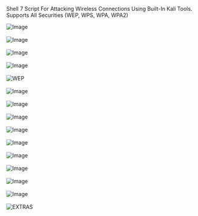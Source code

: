 Shell 7 Script For Attacking Wireless Connections Using Built-In Kali Tools. Supports All Securities (WEP, WPS, WPA, WPA2)

![Image](http://i.imgur.com/AjQIOik.jpg)
<br/><br/>
![Image](http://i.imgur.com/VK4Jd4v.jpg)
<br/><br/>
![Image](http://i.imgur.com/92EReev.jpg)
<br/><br/>
![Image](http://i.imgur.com/U7GG5qz.jpg)
<br/><br/>
![WEP](http://i.imgur.com/LF1g15f.jpg)
<br/><br/>
![Image](http://i.imgur.com/80ImpOo.jpg)
<br/><br/>
![Image](http://i.imgur.com/aBQVYqe.jpg)
<br/><br/>
![Image](http://i.imgur.com/8IA7NSg.jpg)
<br/><br/>
![Image](http://i.imgur.com/ItblUIv.jpg)
<br/><br/>
![Image](http://i.imgur.com/msIXnMB.jpg)
<br/><br/>
![Image](http://i.imgur.com/KEwNXH6.jpg)
<br/><br/>
![Image](http://i.imgur.com/WOKuzWc.jpg)
<br/><br/>
![Image](http://i.imgur.com/O8V5zLn.jpg)
<br/><br/>
![Image](http://i.imgur.com/I1XYuIu.jpg)
<br/><br/>
![EXTRAS](http://i.imgur.com/mqJpIAI.jpg)
<br/><br/>
